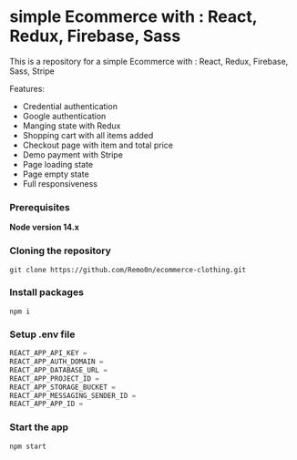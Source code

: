 # simple Ecommerce with : React, Redux, Firebase, Sass

This is a repository for a simple Ecommerce with : React, Redux, Firebase, Sass, Stripe

Features:

- Credential authentication
- Google authentication
- Manging state with Redux
- Shopping cart with all items added
- Checkout page with item and total price
- Demo payment with Stripe
- Page loading state
- Page empty state
- Full responsiveness

### Prerequisites

**Node version 14.x**

### Cloning the repository

```shell
git clone https://github.com/Remo0n/ecommerce-clothing.git
```

### Install packages

```shell
npm i
```

### Setup .env file

```js
REACT_APP_API_KEY =
REACT_APP_AUTH_DOMAIN =
REACT_APP_DATABASE_URL =
REACT_APP_PROJECT_ID =
REACT_APP_STORAGE_BUCKET =
REACT_APP_MESSAGING_SENDER_ID =
REACT_APP_APP_ID =
```

### Start the app

```shell
npm start
```
